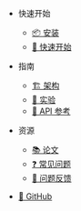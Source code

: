 <!-- docs/_navbar.md -->

* 快速开始
  * [📦 安装](installation.md)
  * [🚀 快速开始](quickstart.md)

* 指南
  * [🏗️ 架构](architecture.md)
  * [🧪 实验](experiments.md)
  * [🔌 API 参考](api/)

* 资源
  * [📚 论文](papers.md)
  * [❓ 常见问题](faq.md)
  * [🐛 问题反馈](https://github.com/Rito-w/adaptiverag/issues)

* [🌟 GitHub](https://github.com/Rito-w/adaptiverag)
